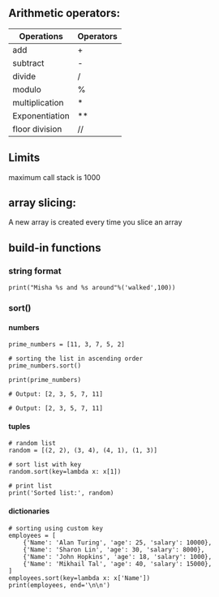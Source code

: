 ## Arithmetic operators:
| Operations |   Operators   | 
| -------- | ---------- | 
| add      |     +      | 
| subtract |     -      |
| divide   |     /      |
| modulo   |     %      |
| multiplication |     *      |
| Exponentiation |     **     |
| floor division |     //     |

## Limits
maximum call stack is 1000

## array slicing:
A new array is created every time you slice an array

## build-in functions
### string format
```
print("Misha %s and %s around"%('walked',100))
```

### sort()
#### numbers
```
prime_numbers = [11, 3, 7, 5, 2]

# sorting the list in ascending order
prime_numbers.sort()

print(prime_numbers)

# Output: [2, 3, 5, 7, 11]

# Output: [2, 3, 5, 7, 11]
```
#### tuples
```
# random list
random = [(2, 2), (3, 4), (4, 1), (1, 3)]

# sort list with key
random.sort(key=lambda x: x[1])

# print list
print('Sorted list:', random)
```
#### dictionaries
```
# sorting using custom key
employees = [
    {'Name': 'Alan Turing', 'age': 25, 'salary': 10000},
    {'Name': 'Sharon Lin', 'age': 30, 'salary': 8000},
    {'Name': 'John Hopkins', 'age': 18, 'salary': 1000},
    {'Name': 'Mikhail Tal', 'age': 40, 'salary': 15000},
]
employees.sort(key=lambda x: x['Name'])
print(employees, end='\n\n')
```
